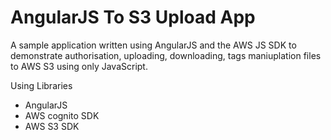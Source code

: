 AngularJS To S3 Upload App
========================

A sample application written using AngularJS and the AWS JS SDK to demonstrate  authorisation, uploading, downloading, tags maniuplation files to AWS S3 using only JavaScript. 


Using Libraries

* AngularJS
* AWS cognito SDK
* AWS S3 SDK

